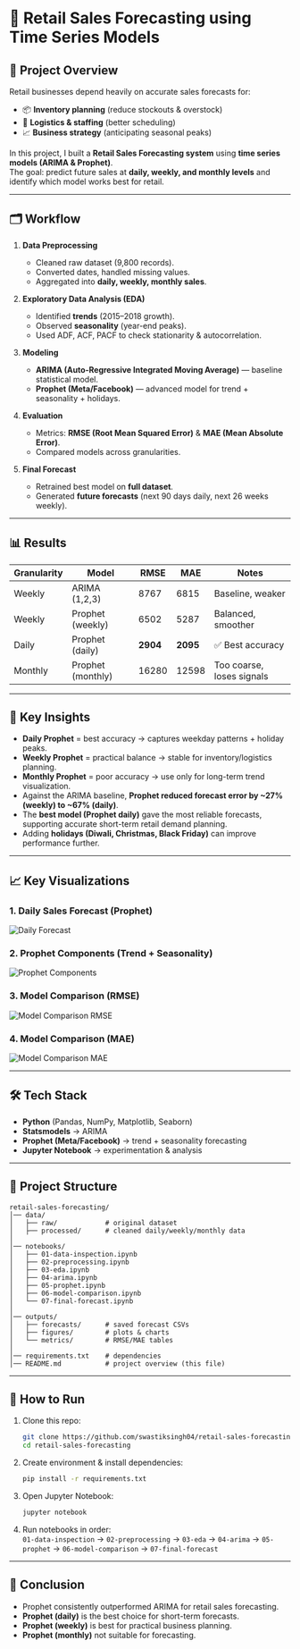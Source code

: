 # 🛒 Retail Sales Forecasting using Time Series Models  

## 📌 Project Overview  
Retail businesses depend heavily on accurate sales forecasts for:  
- 📦 **Inventory planning** (reduce stockouts & overstock)  
- 🚚 **Logistics & staffing** (better scheduling)  
- 📈 **Business strategy** (anticipating seasonal peaks)  

In this project, I built a **Retail Sales Forecasting system** using **time series models (ARIMA & Prophet)**.  
The goal: predict future sales at **daily, weekly, and monthly levels** and identify which model works best for retail.  

---

## 🗂️ Workflow  

1. **Data Preprocessing**  
   - Cleaned raw dataset (9,800 records).  
   - Converted dates, handled missing values.  
   - Aggregated into **daily, weekly, monthly sales**.  

2. **Exploratory Data Analysis (EDA)**  
   - Identified **trends** (2015–2018 growth).  
   - Observed **seasonality** (year-end peaks).  
   - Used ADF, ACF, PACF to check stationarity & autocorrelation.  

3. **Modeling**  
   - **ARIMA (Auto-Regressive Integrated Moving Average)** — baseline statistical model.  
   - **Prophet (Meta/Facebook)** — advanced model for trend + seasonality + holidays.  

4. **Evaluation**  
   - Metrics: **RMSE (Root Mean Squared Error)** & **MAE (Mean Absolute Error)**.  
   - Compared models across granularities.  

5. **Final Forecast**  
   - Retrained best model on **full dataset**.  
   - Generated **future forecasts** (next 90 days daily, next 26 weeks weekly).  

---

## 📊 Results  

| Granularity | Model             | RMSE   | MAE   | Notes |
|-------------|-------------------|--------|-------|-------|
| Weekly      | ARIMA (1,2,3)     | 8767   | 6815  | Baseline, weaker |
| Weekly      | Prophet (weekly)  | 6502   | 5287  | Balanced, smoother |
| Daily       | Prophet (daily)   | **2904** | **2095** | ✅ Best accuracy |
| Monthly     | Prophet (monthly) | 16280  | 12598 | Too coarse, loses signals |

---

## 🔎 Key Insights  
- **Daily Prophet** = best accuracy → captures weekday patterns + holiday peaks.  
- **Weekly Prophet** = practical balance → stable for inventory/logistics planning.  
- **Monthly Prophet** = poor accuracy → use only for long-term trend visualization.
- Against the ARIMA baseline, **Prophet reduced forecast error by ~27% (weekly) to ~67% (daily)**.
- The **best model (Prophet daily)** gave the most reliable forecasts, supporting accurate short-term retail demand planning.
- Adding **holidays (Diwali, Christmas, Black Friday)** can improve performance further.  

---

## 📈 Key Visualizations  

### 1. Daily Sales Forecast (Prophet)  
![Daily Forecast](outputs/figures/final_prophet_daily_90d.png)  

### 2. Prophet Components (Trend + Seasonality)  
![Prophet Components](outputs/figures/prophet_daily_components.png)  

### 3. Model Comparison (RMSE)  
![Model Comparison RMSE](outputs/figures/model_comparison_rmse.png)  

### 4. Model Comparison (MAE)  
![Model Comparison MAE](outputs/figures/model_comparison_mae.png)  

---

## 🛠️ Tech Stack  
- **Python** (Pandas, NumPy, Matplotlib, Seaborn)  
- **Statsmodels** → ARIMA  
- **Prophet (Meta/Facebook)** → trend + seasonality forecasting  
- **Jupyter Notebook** → experimentation & analysis  

---

## 📂 Project Structure  
```
retail-sales-forecasting/
│── data/
│   ├── raw/            # original dataset
│   ├── processed/      # cleaned daily/weekly/monthly data
│
│── notebooks/
│   ├── 01-data-inspection.ipynb
│   ├── 02-preprocessing.ipynb
│   ├── 03-eda.ipynb
│   ├── 04-arima.ipynb
│   ├── 05-prophet.ipynb
│   ├── 06-model-comparison.ipynb
│   └── 07-final-forecast.ipynb
│
│── outputs/
│   ├── forecasts/      # saved forecast CSVs
│   ├── figures/        # plots & charts
│   └── metrics/        # RMSE/MAE tables
│
│── requirements.txt    # dependencies
│── README.md           # project overview (this file)
```

---

## 🚀 How to Run  

1. Clone this repo:  
   ```bash
   git clone https://github.com/swastiksingh04/retail-sales-forecasting.git
   cd retail-sales-forecasting
   ```  

2. Create environment & install dependencies:  
   ```bash
   pip install -r requirements.txt
   ```  

3. Open Jupyter Notebook:  
   ```bash
   jupyter notebook
   ```  

4. Run notebooks in order:  
   `01-data-inspection` → `02-preprocessing` → `03-eda` → `04-arima` → `05-prophet` → `06-model-comparison` → `07-final-forecast`  

---

## 📌 Conclusion  
- Prophet consistently outperformed ARIMA for retail sales forecasting.  
- **Prophet (daily)** is the best choice for short-term forecasts.  
- **Prophet (weekly)** is best for practical business planning.  
- **Prophet (monthly)** not suitable for forecasting.   
